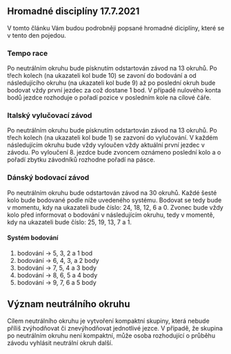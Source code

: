 ## Hromadné disciplíny 17.7.2021
V tomto článku Vám budou podrobněji popsané hromadné diciplíny, které se v tento den pojedou. 

### Tempo race 
Po neutrálním okruhu bude písknutím odstartován závod na 13 okruhů. Po třech kolech (na ukazateli kol bude 10) se zavoní do bodování a od následujícího okruhu (na ukazateli kol bude 9) až po poslední okruh bude bodovat vždy první jezdec za což dostane 1 bod. V případě nulového konta bodů jezdce rozhoduje o pořadí pozice v posledním kole na cílové čáře.

### Italský vylučovací závod 
Po neutrálním okruhu bude písknutím odstartován závod na 13 okruhů. Po třech kolech (na ukazateli kol bude 1) se zazvoní do vylučování. V každém následujícím okruhu bude vždy vyloučen vždy aktuální první jezdec v závodu. Po vyloučení 8. jezdce bude zvoncem oznámeno poslední kolo a o pořadí zbytku závodníků rozhodne pořadí na pásce. 

### Dánský bodovací závod  
Po neutrálním okruhu bude odstartován závod na 30 okruhů. Každé šesté kolo bude bodované podle níže uvedeného systému. Bodovat se tedy bude v momentu, kdy na ukazateli bude číslo: 24, 18, 12, 6 a 0. Zvonec bude vždy kolo před informovat o bodování v následujícím okruhu, tedy v momentě, kdy na ukazateli bude číslo:  25, 19, 13, 7 a 1.  
#### Systém bodování 
1. bodování -> 5, 3, 2 a 1 bod
2. bodování -> 6, 4, 3, a 2 body
3. bodování -> 7, 5, 4 a 3 body
4. bodování -> 8, 6, 5 a 4 body
5. bodování -> 9, 7, 6 a 5 body

##  Význam neutrálního okruhu 
Cílem neutrálního okruhu je vytvoření kompaktní skupiny, která nebude příliš zvýhodňovat či znevýhodňovat jednotlivé jezce. V případě, že skupina po neutrálním okruhu není kompaktní, může osoba rozhodující o průběhu závodu vyhlásit neutrální okruh další.  
